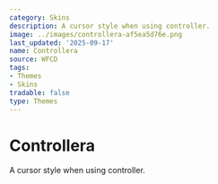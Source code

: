 ```yaml
---
category: Skins
description: A cursor style when using controller.
image: ../images/controllera-af5ea5d76e.png
last_updated: '2025-09-17'
name: Controllera
source: WFCD
tags:
- Themes
- Skins
tradable: false
type: Themes
---
```


# Controllera

A cursor style when using controller.

